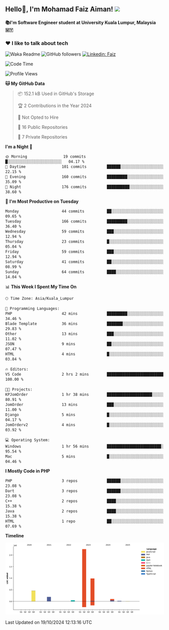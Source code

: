 <h2> Hello👋, I'm Mohamad Faiz Aiman! <img src="https://media.giphy.com/media/12oufCB0MyZ1Go/giphy.gif" width="50"></h2>

#### 📚I'm Software Engineer student at University Kuala Lumpur, Malaysia 🇲🇾
###  ❤️ I like to talk about tech 


![Waka Readme](https://github.com/anmol098/anmol098/workflows/Waka%20Readme/badge.svg)
![GitHub followers](https://img.shields.io/github/followers/faizaiman?label=Follow&style=social)
[![Linkedin: Faiz](https://img.shields.io/badge/-Faiz-blue?style=flat-square&logo=Linkedin&logoColor=white&link=https://www.linkedin.com/in/mohamad-faiz-aiman-623747192/)](https://www.linkedin.com/in/mohamad-faiz-aiman-623747192/)

<!--START_SECTION:waka-->
![Code Time](http://img.shields.io/badge/Code%20Time-222%20hrs%2058%20mins-blue)

![Profile Views](http://img.shields.io/badge/Profile%20Views-0-blue)

**🐱 My GitHub Data** 

> 📦 152.1 kB Used in GitHub's Storage 
 > 
> 🏆 2 Contributions in the Year 2024
 > 
> 🚫 Not Opted to Hire
 > 
> 📜 16 Public Repositories 
 > 
> 🔑 7 Private Repositories 
 > 
**I'm a Night 🦉** 

```text
🌞 Morning                19 commits          █░░░░░░░░░░░░░░░░░░░░░░░░   04.17 % 
🌆 Daytime                101 commits         ██████░░░░░░░░░░░░░░░░░░░   22.15 % 
🌃 Evening                160 commits         █████████░░░░░░░░░░░░░░░░   35.09 % 
🌙 Night                  176 commits         ██████████░░░░░░░░░░░░░░░   38.60 % 
```
📅 **I'm Most Productive on Tuesday** 

```text
Monday                   44 commits          ██░░░░░░░░░░░░░░░░░░░░░░░   09.65 % 
Tuesday                  166 commits         █████████░░░░░░░░░░░░░░░░   36.40 % 
Wednesday                59 commits          ███░░░░░░░░░░░░░░░░░░░░░░   12.94 % 
Thursday                 23 commits          █░░░░░░░░░░░░░░░░░░░░░░░░   05.04 % 
Friday                   59 commits          ███░░░░░░░░░░░░░░░░░░░░░░   12.94 % 
Saturday                 41 commits          ██░░░░░░░░░░░░░░░░░░░░░░░   08.99 % 
Sunday                   64 commits          ████░░░░░░░░░░░░░░░░░░░░░   14.04 % 
```


📊 **This Week I Spent My Time On** 

```text
🕑︎ Time Zone: Asia/Kuala_Lumpur

💬 Programming Languages: 
PHP                      42 mins             █████████░░░░░░░░░░░░░░░░   34.46 % 
Blade Template           36 mins             ███████░░░░░░░░░░░░░░░░░░   29.83 % 
Other                    13 mins             ███░░░░░░░░░░░░░░░░░░░░░░   11.02 % 
JSON                     9 mins              ██░░░░░░░░░░░░░░░░░░░░░░░   07.47 % 
HTML                     4 mins              █░░░░░░░░░░░░░░░░░░░░░░░░   03.84 % 

🔥 Editors: 
VS Code                  2 hrs 2 mins        █████████████████████████   100.00 % 

🐱‍💻 Projects: 
KPJomOrder               1 hr 38 mins        ████████████████████░░░░░   80.91 % 
JomOrder                 13 mins             ███░░░░░░░░░░░░░░░░░░░░░░   11.00 % 
Django                   5 mins              █░░░░░░░░░░░░░░░░░░░░░░░░   04.17 % 
JomOrderv2               4 mins              █░░░░░░░░░░░░░░░░░░░░░░░░   03.92 % 

💻 Operating System: 
Windows                  1 hr 56 mins        ████████████████████████░   95.54 % 
Mac                      5 mins              █░░░░░░░░░░░░░░░░░░░░░░░░   04.46 % 
```

**I Mostly Code in PHP** 

```text
PHP                      3 repos             ██████░░░░░░░░░░░░░░░░░░░   23.08 % 
Dart                     3 repos             ██████░░░░░░░░░░░░░░░░░░░   23.08 % 
C++                      2 repos             ████░░░░░░░░░░░░░░░░░░░░░   15.38 % 
Java                     2 repos             ████░░░░░░░░░░░░░░░░░░░░░   15.38 % 
HTML                     1 repo              ██░░░░░░░░░░░░░░░░░░░░░░░   07.69 % 
```



**Timeline**

![Lines of Code chart](https://raw.githubusercontent.com/faizaiman/faizaiman/main/assets/bar_graph.png)


 Last Updated on 19/10/2024 12:13:16 UTC
<!--END_SECTION:waka-->
